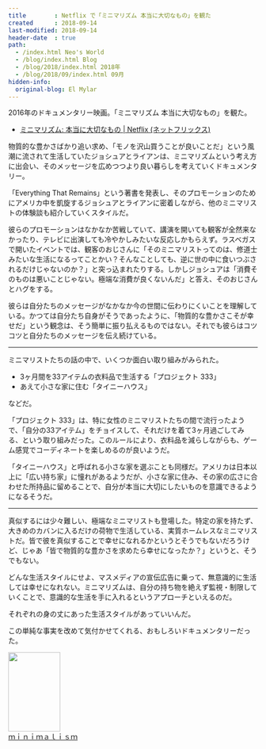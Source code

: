 ```yaml
---
title        : Netflix で「ミニマリズム 本当に大切なもの」を観た
created      : 2018-09-14
last-modified: 2018-09-14
header-date  : true
path:
  - /index.html Neo's World
  - /blog/index.html Blog
  - /blog/2018/index.html 2018年
  - /blog/2018/09/index.html 09月
hidden-info:
  original-blog: El Mylar
---
```


2016年のドキュメンタリー映画。「ミニマリズム 本当に大切なもの」を観た。

- [ミニマリズム: 本当に大切なもの | Netflix (ネットフリックス)](https://www.netflix.com/jp/title/80114460)

物質的な豊かさばかり追い求め、「モノを沢山買うことが良いことだ」という風潮に流されて生活していたジョシュアとライアンは、ミニマリズムという考え方に出会い、そのメッセージを広めつつより良い暮らしを考えていくドキュメンタリー。

「Everything That Remains」という著書を発表し、そのプロモーションのためにアメリカ中を凱旋するジョシュアとライアンに密着しながら、他のミニマリストの体験談も紹介していくスタイルだ。

彼らのプロモーションはなかなか苦戦していて、講演を開いても観客が全然来なかったり、テレビに出演しても冷やかしみたいな反応しかもらえず。ラスベガスで開いたイベントでは、観客のおじさんに「そのミニマリストってのは、修道士みたいな生活になるってことかい？そんなことしても、逆に世の中に食いつぶされるだけじゃないのか？」と突っ込まれたりする。しかしジョシュアは「消費そのものは悪いことじゃない。極端な消費が良くないんだ」と答え、そのおじさんとハグをする。

彼らは自分たちのメッセージがなかなか今の世間に伝わりにくいことを理解している。かつては自分たち自身がそうであったように、「物質的な豊かさこそが幸せだ」という観念は、そう簡単に振り払えるものではない。それでも彼らはコツコツと自分たちのメッセージを伝え続けている。

-----

ミニマリストたちの話の中で、いくつか面白い取り組みがみられた。

- 3ヶ月間を33アイテムの衣料品で生活する「プロジェクト 333」
- あえて小さな家に住む「タイニーハウス」

などだ。

「プロジェクト 333」は、特に女性のミニマリストたちの間で流行ったようで、「自分の33アイテム」をチョイスして、それだけを着て3ヶ月過ごしてみる、という取り組みだった。このルールにより、衣料品を減らしながらも、ゲーム感覚でコーディネートを楽しめるのが良いようだ。

「タイニーハウス」と呼ばれる小さな家を選ぶことも同様だ。アメリカは日本以上に「広い持ち家」に憧れがあるようだが、小さな家に住み、その家の広さに合わせた所持品に留めることで、自分が本当に大切にしたいものを意識できるようになるそうだ。

-----

真似するには少々難しい、極端なミニマリストも登場した。特定の家を持たず、大きめのカバンに入るだけの荷物で生活している、実質ホームレスなミニマリストだ。皆で彼を真似することで幸せになれるかというとそうでもないだろうけど、じゃあ「皆で物質的な豊かさを求めたら幸せになったか？」というと、そうでもない。

どんな生活スタイルにせよ、マスメディアの宣伝広告に乗って、無意識的に生活しては幸せになれない。ミニマリズムは、自分の持ち物を絶えず監視・制限していくことで、意識的な生活を手に入れるというアプローチといえるのだ。

それぞれの身の丈にあった生活スタイルがあっていいんだ。

この単純な事実を改めて気付かせてくれる、おもしろいドキュメンタリーだった。

<div class="ad-amazon">
  <div class="ad-amazon-image">
    <a href="https://www.amazon.co.jp/dp/B076KC8RHV?tag=neos21-22&amp;linkCode=osi&amp;th=1&amp;psc=1">
      <img src="https://m.media-amazon.com/images/I/21CrLiaTu1L._SL160_.jpg" width="105" height="160">
    </a>
  </div>
  <div class="ad-amazon-info">
    <div class="ad-amazon-title">
      <a href="https://www.amazon.co.jp/dp/B076KC8RHV?tag=neos21-22&amp;linkCode=osi&amp;th=1&amp;psc=1">ｍｉｎｉｍａｌｉｓｍ</a>
    </div>
  </div>
</div>
